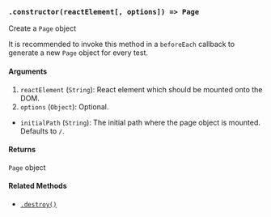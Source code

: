 ### `.constructor(reactElement[, options]) => Page`
Create a `Page` object

It is recommended to invoke this method in a `beforeEach` callback to generate a new `Page` object for every test.

#### Arguments
1. `reactElement` (`String`): React element which should be mounted onto the DOM.
2. `options` (`Object`): Optional.
  * `initialPath` (`String`): The initial path where the page object is mounted. Defaults to `/`.

#### Returns

`Page` object

#### Related Methods

- [`.destroy()`][destroy-method]

[destroy-method]: destroy.md
